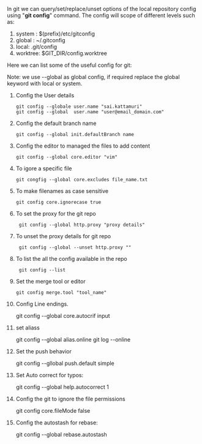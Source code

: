In git we can query/set/replace/unset options of the local repository config using "**git config**" command. The config will scope of different levels such as:

1. system : $(prefix)/etc/gitconfig
2. global : ~/.gitconfig
3. local: .git/config
4. worktree: $GIT_DIR/config.worktree

Here we can list some of the useful config for git:

Note: we use --global as global config, if required replace the global keyword with local or system.

1. Config the User details

       git config --globale user.name "sai.kattamuri"   
       git config --global  user.name "user@email_domain.com"
   
2. Config the default branch name

       git config --global init.defaultBranch name
   
3. Config the editor to managed the files to add content

       git config --global core.editor "vim"

4. To igore a specific file

       git congfig --global core.excludes file_name.txt
   
5. To make filenames as case sensitive

       git config core.ignorecase true
   
6. To set the proxy for the git repo

        git config --global http.proxy "proxy details"
   
7. To unset the proxy details for git repo

        git config --global --unset http.proxy ""

8. To list the all the config available in the repo

        git config --list
   
10. Set the merge tool or editor

        git config merge.tool "tool_name"
        
12. Config Line endings.

      git config --global core.autocrif input
    
13. set aliass
    
      git config --global alias.online git log --online

14. Set the push behavior

      git config --gllobal push.default simple
    
15. Set Auto correct for typos:

      git config --global help.autocorrect 1
    
16. Config the git to ignore the file permissions

      git config core.fileMode false

17. Config the autostash for rebase:

      git config --global rebase.autostash
    
